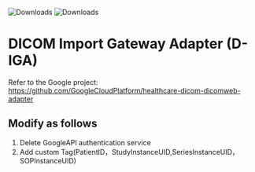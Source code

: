 <img src="https://img.shields.io/badge/D_IGA-1.0.0-blue.svg" alt="Downloads"> <img src="https://img.shields.io/badge/JDK-11-green.svg" alt="Downloads"> 

# DICOM Import Gateway Adapter  (D-IGA)


Refer to the Google project: https://github.com/GoogleCloudPlatform/healthcare-dicom-dicomweb-adapter

## Modify as follows
  1. Delete GoogleAPI authentication service 
  2. Add custom Tag(PatientID，StudyInstanceUID,SeriesInstanceUID，SOPInstanceUID)
 
